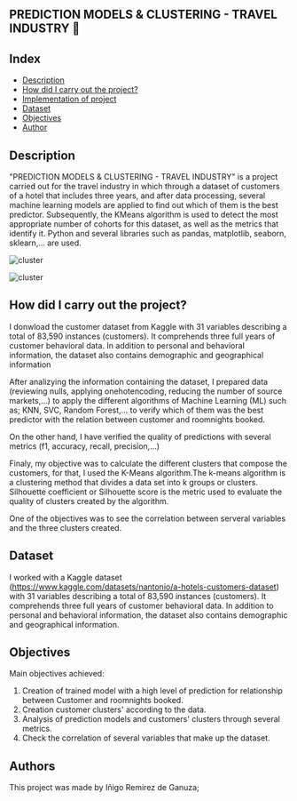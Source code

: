 ## PREDICTION MODELS & CLUSTERING - TRAVEL INDUSTRY :hotel:
                                

##  Index

- [Description](#Description)
- [How did I carry out the project?](#How-did-I-carry-out-the-project)
- [Implementation of project](#Implementation-of-project)
- [Dataset](#Dataset)
- [Objectives](#Objectives)
- [Author](#Author)

##  Description

"PREDICTION MODELS & CLUSTERING - TRAVEL INDUSTRY" is a project carried out for the travel industry in which through a dataset of customers of a hotel that includes three years, and after data processing, several machine learning models are applied to find out which of them is the best predictor. Subsequently, the KMeans algorithm is used to detect the most appropriate number of cohorts for this dataset, as well as the metrics that identify it.  Python and several libraries such as pandas, matplotlib, seaborn, sklearn,... are used.

![cluster](raw.githubusercontent.com/iremirezdeganuza72/Cohort_Analysis/main/pictures/cluster.png)


![cluster](wsl.localhost/Ubuntu-18.04/home/iremirezdeganuza/Cohort_Analysis/pictures/cluster.png)




## How did I carry out the project?

I donwload the customer dataset from Kaggle with 31 variables describing a total of 83,590 instances (customers). It comprehends three full years of customer behavioral data. In addition to personal and behavioral information, the dataset also contains demographic and geographical information

After analizying the information containing the dataset, I prepared data (reviewing nulls, applying onehotencoding, reducing the number of source markets,...) to apply the different algorithms of Machine Learning (ML) such as; KNN, SVC, Random Forest,... to verify which of them was the best predictor with the relation between customer and roomnights booked. 

On the other hand, I have verified the quality of predictions with several metrics (f1, accuracy, recall, precision,...)

Finaly, my objective was to calculate the different clusters that compose the customers, for that,  I used the K-Means algorithm.The k-means algorithm is a clustering method that divides a data set into k groups or clusters. Silhouette coefficient or Silhouette score is the  metric used to evaluate the quality of clusters created by the algorithm.

One of the objectives was to see the correlation between serveral variables and the three clusters created.

## Dataset

I worked with a Kaggle dataset (https://www.kaggle.com/datasets/nantonio/a-hotels-customers-dataset) with 31 variables describing a total of 83,590 instances (customers). It comprehends three full years of customer behavioral data. In addition to personal and behavioral information, the dataset also contains demographic and geographical information.

## Objectives

Main objectives achieved:

1. Creation of trained model with a high level of prediction for relationship between Customer and roomnights booked.
2. Creation  customer clusters' according to the data.
3. Analysis of prediction models and customers' clusters through several metrics.
4. Check the correlation of several variables that make up the dataset.

## Authors

This project was made by Iñigo Remirez de Ganuza;
